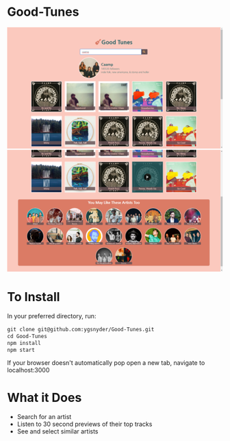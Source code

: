 # Good-Tunes

![](./sample_photos/top_tracks.png)
![](./sample_photos/similar_artists.png)

# To Install
In your preferred directory, run:
```
git clone git@github.com:ygsnyder/Good-Tunes.git
cd Good-Tunes
npm install
npm start
```

If your browser doesn't automatically pop open a new tab, navigate to localhost:3000

# What it Does
* Search for an artist
* Listen to 30 second previews of their top tracks
* See and select similar artists 

